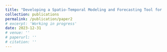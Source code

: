 ```yaml
---
title: "Developing a Spatio-Temporal Modeling and Forecasting Tool for Subsurface Water-Borne Toxin (1,4-Dioxane)"
collection: publications
permalink: /publication/paper2
# excerpt: 'Working in progress'
date: 2023-12-31
# venue: ''
# paperurl: ''
# citation: ''
---
```



<!-- [Download paper here](http://academicpages.github.io/files/paper1.pdf) -->
